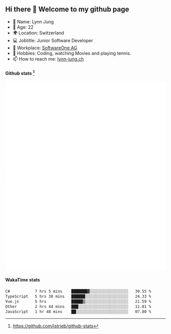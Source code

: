 ## Hi there 👋 Welcome to my github page

- 🧑 Name: Lynn Jung
- 🔞 Age: 22
- 🌍 Location: Switzerland
- 💻 Jobtitle: Junior Software Developer
- 🏢 Workplace: [SoftwareOne AG](https://www.softwareone.com/)
- 🎾 Hobbies: Coding, watching Movies and playing tennis.
- 📫 How to reach me: [lynn-jung.ch](https://lynn-jung.ch/)


#### Github stats [^1]
![](https://github.com/lynn-jung/github-stats/blob/master/generated/overview.svg)  ![](https://github.com/lynn-jung/github-stats/blob/master/generated/languages.svg)


#### WakaTime stats
<!--START_SECTION:waka-->
```text
C#           7 hrs 5 mins    ███████▓░░░░░░░░░░░░░░░░░   30.55 % 
TypeScript   5 hrs 38 mins   ██████░░░░░░░░░░░░░░░░░░░   24.33 % 
Vue.js       5 hrs           █████▒░░░░░░░░░░░░░░░░░░░   21.59 % 
Other        2 hrs 44 mins   ███░░░░░░░░░░░░░░░░░░░░░░   11.81 % 
JavaScript   1 hr 48 mins    ██░░░░░░░░░░░░░░░░░░░░░░░   07.80 % 
```
<!--END_SECTION:waka-->

[^1]: https://github.com/jstrieb/github-stats
